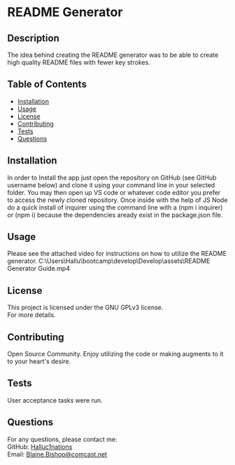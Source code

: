 # README Generator



## Description
The idea behind creating the README generator was to be able to create high quality README files with fewer key strokes.

## Table of Contents
- [Installation](#installation)
- [Usage](#usage)
- [License](#license)
- [Contributing](#contributing)
- [Tests](#tests)
- [Questions](#questions)

## Installation
In order to Install the app just open the repository on GitHub (see GitHub username below) and clone it using your command line in your selected folder. You may then open up VS code or whatever code editor you prefer to access the newly cloned repository. Once inside with the help of JS Node do a quick install of inquirer using the command line with a (npm i inquirer) or (npm i) because the dependencies aready exist in the package.json file.

## Usage
Please see the attached video for instructions on how to utilize the README generator. C:\Users\Hallu\bootcamp\develop\Develop\assets\README Generator Guide.mp4

## License

This project is licensed under the GNU GPLv3 license.  
For more details.
  

## Contributing
Open Source Community. Enjoy utilizing the code or making augments to it to your heart's desire.

## Tests
User acceptance tasks were run.

## Questions
For any questions, please contact me:  
GitHub: [Halluc1nations](https://github.com/Halluc1nations)  
Email: [Blaine.Bishop@comcast.net](mailto:Blaine.Bishop@comcast.net)
  